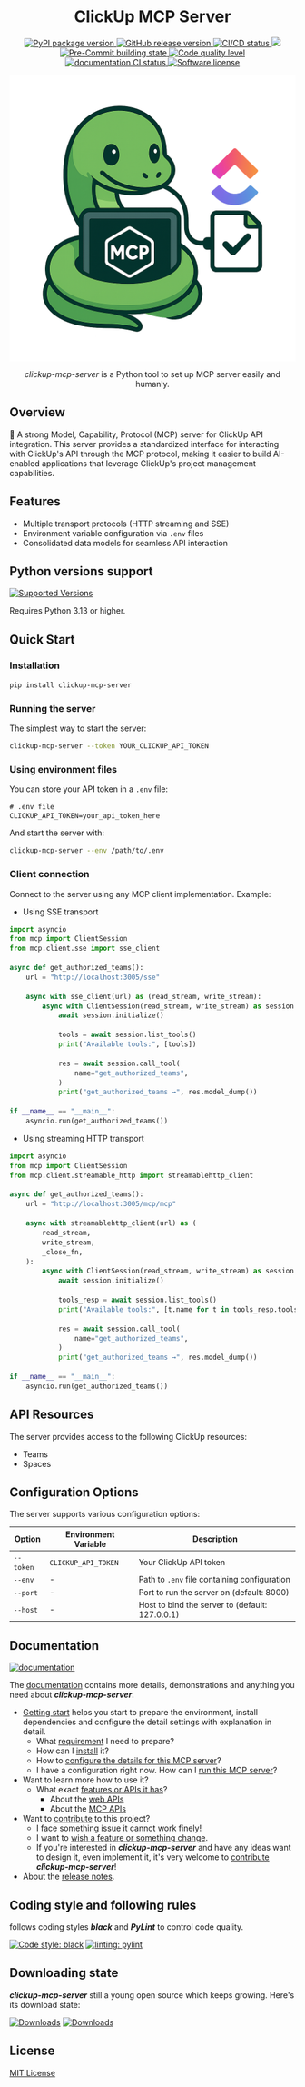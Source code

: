 <h1 align="center">
  ClickUp MCP Server
</h1>

<p align="center">
  <a href="https://pypi.org/project/clickup-mcp-server">
    <img src="https://img.shields.io/pypi/v/clickup-mcp-server?color=%23099cec&amp;label=PyPI&amp;logo=pypi&amp;logoColor=white" alt="PyPI package version">
  </a>
  <a href="https://github.com/Chisanan232/clickup-mcp-server/releases">
    <img src="https://img.shields.io/github/release/Chisanan232/clickup-mcp-server.svg?label=Release&logo=github" alt="GitHub release version">
  </a>
  <a href="https://github.com/Chisanan232/clickup-mcp-server/actions/workflows/ci.yaml">
    <img src="https://github.com/Chisanan232/clickup-mcp-server/actions/workflows/ci.yaml/badge.svg" alt="CI/CD status">
  </a>
  <a href="https://codecov.io/gh/Chisanan232/clickup-mcp-server" > 
    <img src="https://codecov.io/gh/Chisanan232/clickup-mcp-server/graph/badge.svg?token=VVZ0cGPVvp"/> 
  </a>
  <a href="https://results.pre-commit.ci/latest/github/Chisanan232/clickup-mcp-server/master">
    <img src="https://results.pre-commit.ci/badge/github/Chisanan232/clickup-mcp-server/master.svg" alt="Pre-Commit building state">
  </a>
  <a href="https://sonarcloud.io/summary/new_code?id=Chisanan232_clickup-mcp-server">
    <img src="https://sonarcloud.io/api/project_badges/measure?project=Chisanan232_clickup-mcp-server&metric=alert_status" alt="Code quality level">
  </a>
  <a href="https://chisanan232.github.io/clickup-mcp-server/">
    <img src="https://github.com/Chisanan232/clickup-mcp-server/actions/workflows/documentation.yaml/badge.svg" alt="documentation CI status">
  </a>
  <a href="https://opensource.org/licenses/MIT">
    <img src="https://img.shields.io/badge/License-MIT-yellow.svg" alt="Software license">
  </a>

</p>

<img align="center" src="https://raw.githubusercontent.com/Chisanan232/clickup-mcp-server/refs/heads/master/docs/static/img/clickup_mcp_server_logo.png" alt="clickup-mcp-server logo" />

<p align="center">
  <em>clickup-mcp-server</em> is a Python tool to set up MCP server easily and humanly.
</p>

## Overview

🦾 A strong Model, Capability, Protocol (MCP) server for ClickUp API integration. This server provides a standardized 
interface for interacting with ClickUp's API through the MCP protocol, making it easier to build AI-enabled applications 
that leverage ClickUp's project management capabilities.


## Features

[//]: # (- Full support for ClickUp API resources &#40;Teams, Spaces, Folders, Lists, Tasks&#41;)
- Multiple transport protocols (HTTP streaming and SSE)
- Environment variable configuration via `.env` files
- Consolidated data models for seamless API interaction


## Python versions support

[![Supported Versions](https://img.shields.io/pypi/pyversions/clickup-mcp-server.svg?logo=python&logoColor=FBE072)](https://pypi.org/project/clickup-mcp-server)

Requires Python 3.13 or higher.


## Quick Start

### Installation

```bash
pip install clickup-mcp-server
```

### Running the server

The simplest way to start the server:

```bash
clickup-mcp-server --token YOUR_CLICKUP_API_TOKEN
```

### Using environment files

You can store your API token in a `.env` file:

```
# .env file
CLICKUP_API_TOKEN=your_api_token_here
```

And start the server with:

```bash
clickup-mcp-server --env /path/to/.env
```

### Client connection

Connect to the server using any MCP client implementation. Example:

* Using SSE transport

```python
import asyncio
from mcp import ClientSession
from mcp.client.sse import sse_client

async def get_authorized_teams():
    url = "http://localhost:3005/sse"

    async with sse_client(url) as (read_stream, write_stream):
        async with ClientSession(read_stream, write_stream) as session:
            await session.initialize()

            tools = await session.list_tools()
            print("Available tools:", [tools])

            res = await session.call_tool(
                name="get_authorized_teams",
            )
            print("get_authorized_teams →", res.model_dump())

if __name__ == "__main__":
    asyncio.run(get_authorized_teams())
```

* Using streaming HTTP transport

```python
import asyncio
from mcp import ClientSession
from mcp.client.streamable_http import streamablehttp_client

async def get_authorized_teams():
    url = "http://localhost:3005/mcp/mcp"

    async with streamablehttp_client(url) as (
        read_stream,
        write_stream,
        _close_fn,
    ):
        async with ClientSession(read_stream, write_stream) as session:
            await session.initialize()

            tools_resp = await session.list_tools()
            print("Available tools:", [t.name for t in tools_resp.tools])

            res = await session.call_tool(
                name="get_authorized_teams",
            )
            print("get_authorized_teams →", res.model_dump())

if __name__ == "__main__":
    asyncio.run(get_authorized_teams())
```


## API Resources

The server provides access to the following ClickUp resources:

- Teams
- Spaces

[//]: # (- Folders)

[//]: # (- Lists)

[//]: # (- Tasks)

[//]: # (- Users)

[//]: # (- Custom fields)

## Configuration Options

The server supports various configuration options:

| Option    | Environment Variable | Description                                     |
|-----------|----------------------|-------------------------------------------------|
| `--token` | `CLICKUP_API_TOKEN`  | Your ClickUp API token                          |
| `--env`   | -                    | Path to `.env` file containing configuration    |
| `--port`  | -                    | Port to run the server on (default: 8000)       |
| `--host`  | -                    | Host to bind the server to (default: 127.0.0.1) |


## Documentation

[![documentation](https://github.com/Chisanan232/clickup-mcp-server/actions/workflows/documentation.yaml/badge.svg)](https://chisanan232.github.io/clickup-mcp-server/)

The [documentation](https://chisanan232.github.io/clickup-mcp-server/) contains more details,
demonstrations and anything you need about **_clickup-mcp-server_**.

* [Getting start](https://chisanan232.github.io/clickup-mcp-server/docs/next/quick-start) helps you start to prepare the 
environment, install dependencies and configure the detail settings with explanation in detail.
    * What [requirement](https://chisanan232.github.io/clickup-mcp-server/docs/next/quick-start/requirements) I need to prepare?
    * How can I [install](https://chisanan232.github.io/clickup-mcp-server/docs/next/quick-start/installation) it?
    * How to [configure the details for this MCP server](https://chisanan232.github.io/clickup-mcp-server/docs/next/quick-start/how-to-run#configuration)?
    * I have a configuration right now. How can I [run this MCP server](https://chisanan232.github.io/clickup-mcp-server/docs/next/quick-start/how-to-run#running-the-server)?
* Want to learn more how to use it?
    * What exact [features or APIs it has](https://chisanan232.github.io/clickup-mcp-server/docs/next/api-references)?
        * About the [web APIs](https://chisanan232.github.io/clickup-mcp-server/docs/next/api-references/web-apis)
        * About the [MCP APIs](https://chisanan232.github.io/clickup-mcp-server/docs/next/api-references/mcp-apis)
* Want to [contribute](https://chisanan232.github.io/clickup-mcp-server/docs/next/contribute) to this project?
    * I face something [issue](https://chisanan232.github.io/clickup-mcp-server/docs/next/contribute/report-bug) it cannot work finely!
    * I want to [wish a feature or something change](https://chisanan232.github.io/clickup-mcp-server/docs/next/contribute/request-changes).
    * If you're interested in **_clickup-mcp-server_** and have any ideas want to design it, even implement it, it's very welcome to [contribute](https://chisanan232.github.io/clickup-mcp-server/docs/next/contribute) **_clickup-mcp-server_**!
* About the [release notes](https://chisanan232.github.io/clickup-mcp-server/docs/next/changelog/).


## Coding style and following rules

**_<your lib name>_** follows coding styles **_black_** and **_PyLint_** to control code quality.

[![Code style: black](https://img.shields.io/badge/code%20style-black-000000.svg)](https://github.com/psf/black)
[![linting: pylint](https://img.shields.io/badge/linting-pylint-yellowgreen)](https://github.com/pylint-dev/pylint)


## Downloading state

**_clickup-mcp-server_** still a young open source which keeps growing. Here's its download state:

[![Downloads](https://pepy.tech/badge/clickup-mcp-server)](https://pepy.tech/project/clickup-mcp-server)
[![Downloads](https://pepy.tech/badge/clickup-mcp-server/month)](https://pepy.tech/project/clickup-mcp-server)


## License

[MIT License](./LICENSE)
